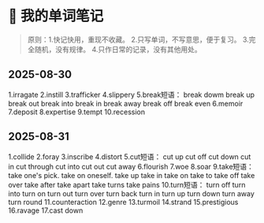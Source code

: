 # 🚀 我的单词笔记

> 原则：1.快记快用，重现不收藏。
> 2.只写单词，不写意思，便于复习。
> 3.完全随机，没有规律。
> 4.只作日常的记录，没有其他用处。

## 2025-08-30
1.irragate 
2.instill 
3.trafficker
4.slippery
5.break短语：
break dowm
break up
break out
break into
break in
break away
break off
break even
6.memoir
7.deposit
8.expertise
9.tempt
10.recession

## 2025-08-31
1.collide
2.foray
3.inscribe
4.distort
5.cut短语：
cut up
cut off
cut down
cut in
cut through
cut into
cut out
cut away
6.flourish
7.woe
8.soar
9.take短语：
take one's pick.
take on oneself.
take up
take in
take on
take to
take off
take over
take after
take apart
take turns
take pains
10.turn短语：
turn off
turn into
turn on
turn out
turn over
turn back
turn in
turn up
turn down
turn away
turn round
11.counteraction
12.genre
13.turmoil
14.strand
15.prestigious
16.ravage
17.cast down
